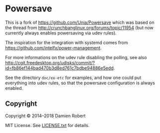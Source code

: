 # Powersave

This is a fork of <https://github.com/Unia/Powersave> which was based on the
thread from <http://crunchbanglinux.org/forums/topic/11954> (but now
currently always enables powersaving via udev rules).

The inspiration for the integration with systemd comes from
<https://github.com/intelfx/power-management>.

For more informations on the udev rule disabling the polling, see also
<http://cgit.freedesktop.org/udisks/commit/?id=fb86ef144bad470b3d8ed761c7bdbe94886e5edd>.

See the directory `doc/ex-etc` for examples, and how one could
put everything into udev rules, so that the powersave configuration is always
enabled.

## Copyright

Copyright © 2014–2018 Damien Robert

MIT License. See [LICENSE.txt](./LICENSE.txt) for details.

